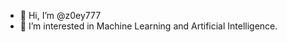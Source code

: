 - 👋 Hi, I’m @z0ey777
- 👀 I’m interested in Machine Learning and Artificial Intelligence.


<!---
z0ey777/z0ey777 is a ✨ special ✨ repository because its `README.md` (this file) appears on your GitHub profile.
You can click the Preview link to take a look at your changes.
--->
